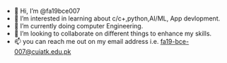 - 👋 Hi, I’m @fa19bce007
- 👀 I’m interested in learning about c/c+,python,AI/ML, App devlopment.
- 🌱 I’m currently doing computer Engineering.
- 💞️ I’m looking to collaborate on different things to enhance my skills.
- 📫 you can reach me out on my email address i.e. fa19-bce-007@cuiatk.edu.pk

<!---
fa19bce007/fa19bce007 is a ✨ special ✨ repository because its `README.md` (this file) appears on your GitHub profile.
You can click the Preview link to take a look at your changes.
--->
